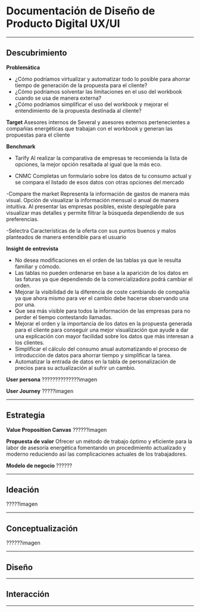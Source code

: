 # Documentación de Diseño de Producto Digital UX/UI

---

## Descubrimiento
**Problemática**
- ¿Cómo podríamos virtualizar y automatizar todo lo posible para ahorrar tiempo de generación de la propuesta para el cliente?
- ¿Cómo podríamos solventar las limitaciones en el uso del workbook cuando se usa de manera externa?
- ¿Cómo podríamos simplificar el uso del workbook y mejorar el entendimiento de la propuesta destinada al cliente?

**Target**
Asesores internos de Several y asesores externos pertenecientes a compañías energéticas que trabajan con el workbook y generan las propuestas para el cliente

**Benchmark**
- Tarify
Al realizar la comparativa de empresas te recomienda la lista de opciones, la mejor opción resaltada al igual que la más eco.

- CNMC
Completas un formulario sobre los datos de tu consumo actual y se compara el listado de esos datos con otras opciones del mercado

-Compare the market
Representa la información de gastos de manera más visual. Opción de visualizar la información mensual o anual de manera intuitiva. Al presentar las empresas posibles, existe desplegable para visualizar mas detalles y permite filtrar la búsqueda dependiendo de sus preferencias.

-Selectra
Características de la oferta con sus puntos buenos y malos planteados de manera entendible para el usuario

**Insight de entrevista**
- No desea modificaciones en el orden de las tablas ya que le resulta familiar y cómodo.
- Las tablas no pueden ordenarse en base a la aparición de los datos en las faturas ya que dependiendo de la comercializadora podrá cambiar el orden.
- Mejorar la visibilidad de la diferencia de coste cambiando de compañía ya que ahora mismo para ver el cambio debe hacerse observando una por una.
- Que sea más visible para todos la información de las empresas para no perder el tiempo contestando llamadas.
- Mejorar el orden y la importancia de los datos en la propuesta generada para el cliente para conseguir una mejor visualización que ayude a dar una explicación con mayor facilidad sobre los datos que más interesan a los clientes.
- Simplificar el cálculo del consumo anual automatizando el proceso de introducción de datos para ahorrar tiempo y simplificar la tarea.
- Automatizar la entrada de datos en la tabla de personalización de precios para su actualización al sufrir un cambio.

**User persona**
??????????????imagen

**User Journey**
?????imagen

---

## Estrategia
**Value Proposition Canvas**
??????imagen

**Propuesta de valor**
Ofrecer  un método de trabajo óptimo y eficiente  para la labor de asesoría energética fomentando un procedimiento actualizado y moderno reduciendo así las complicaciones actuales de los trabajadores.

**Modelo de negocio**
??????

---

## Ideación
?????imagen

---

## Conceptualización
??????imagen

---

## Diseño

---

## Interacción

---

